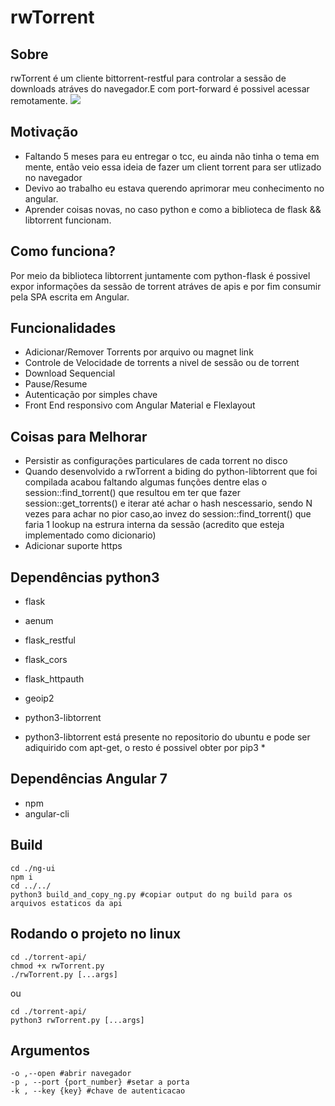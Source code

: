 # rwTorrent

## Sobre
rwTorrent é um cliente bittorrent-restful para controlar a sessão de downloads atráves do navegador.E com port-forward é possivel acessar remotamente. ![](./media/demo.gif)

## Motivação
* Faltando 5 meses para eu entregar o tcc, eu ainda não tinha o tema em mente, então veio essa ideia de fazer um client torrent para ser utlizado no navegador
* Devivo ao trabalho eu estava querendo aprimorar meu conhecimento no angular.
* Aprender coisas novas, no caso python e como a biblioteca de flask && libtorrent funcionam.

## Como funciona?
Por meio da biblioteca libtorrent juntamente com python-flask é possivel expor informações da sessão de torrent atráves de apis e por fim consumir pela SPA escrita em Angular.

## Funcionalidades
* Adicionar/Remover Torrents por arquivo ou magnet link
* Controle de Velocidade de torrents a nivel de sessão ou de torrent
* Download Sequencial
* Pause/Resume
* Autenticação por simples chave
* Front End responsivo com Angular Material e Flexlayout


## Coisas para Melhorar
* Persistir as configurações particulares de cada torrent no disco
* Quando desenvolvido a rwTorrent a biding do python-libtorrent que foi compilada acabou faltando algumas funções dentre elas o session::find_torrent() que resultou em ter que fazer session::get_torrents() e iterar até achar o hash nescessario, sendo N vezes para achar no pior caso,ao invez do session::find_torrent() que faria 1 lookup na estrura interna da sessão (acredito que esteja implementado como dicionario)
* Adicionar suporte https

## Dependências python3
* flask
* aenum
* flask_restful
* flask_cors
* flask_httpauth
* geoip2
* python3-libtorrent

* python3-libtorrent está presente no repositorio do ubuntu e pode ser adiquirido com apt-get, o resto é possivel obter por pip3 *

## Dependências Angular 7
* npm
* angular-cli

## Build
```
cd ./ng-ui
npm i
cd ../../
python3 build_and_copy_ng.py #copiar output do ng build para os arquivos estaticos da api
```

## Rodando o projeto no linux
```
cd ./torrent-api/
chmod +x rwTorrent.py
./rwTorrent.py [...args]
```
ou 
```
cd ./torrent-api/
python3 rwTorrent.py [...args]
```
## Argumentos
```
-o ,--open #abrir navegador
-p , --port {port_number} #setar a porta
-k , --key {key} #chave de autenticacao
```


